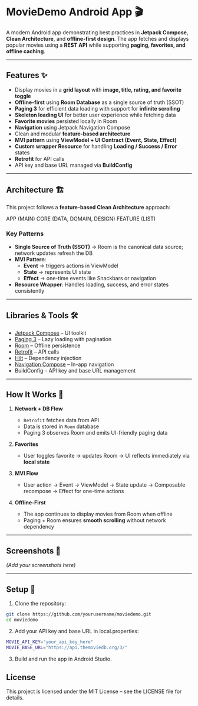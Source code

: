 # MovieDemo Android App 🎬

A modern Android app demonstrating best practices in **Jetpack Compose**, **Clean Architecture**, and **offline-first design**. The app fetches and displays popular movies using a **REST API** while supporting **paging, favorites, and offline caching**.

---

## Features ✨

- Display movies in a **grid layout** with **image, title, rating, and favorite toggle**
- **Offline-first** using **Room Database** as a single source of truth (SSOT)
- **Paging 3** for efficient data loading with support for **infinite scrolling**
- **Skeleton loading UI** for better user experience while fetching data
- **Favorite movies** persisted locally in Room
- **Navigation** using Jetpack Navigation Compose
- Clean and modular **feature-based architecture**
- **MVI pattern** using **ViewModel + UI Contract (Event, State, Effect)**
- **Custom wrapper Resource** for handling **Loading / Success / Error** states
- **Retrofit** for API calls
- API key and base URL managed via **BuildConfig**

---

## Architecture 🏗️

This project follows a **feature-based Clean Architecture** approach:

APP (MAIN)
CORE (DATA, DOMAIN, DESIGN)
FEATURE (LIST)

### Key Patterns

- **Single Source of Truth (SSOT)** → Room is the canonical data source; network updates refresh the DB
- **MVI Pattern**:
    - **Event** → triggers actions in ViewModel
    - **State** → represents UI state
    - **Effect** → one-time events like Snackbars or navigation
- **Resource Wrapper**: Handles loading, success, and error states consistently

---

## Libraries & Tools 🛠️

- [Jetpack Compose](https://developer.android.com/jetpack/compose) – UI toolkit
- [Paging 3](https://developer.android.com/topic/libraries/architecture/paging/v3-overview) – Lazy loading with pagination
- [Room](https://developer.android.com/training/data-storage/room) – Offline persistence
- [Retrofit](https://square.github.io/retrofit/) – API calls
- [Hilt](https://developer.android.com/training/dependency-injection/hilt-android) – Dependency injection
- [Navigation Compose](https://developer.android.com/jetpack/compose/navigation) – In-app navigation
- BuildConfig – API key and base URL management

---

## How It Works 🚀

1. **Network + DB Flow**
    - `Retrofit` fetches data from API
    - Data is stored in `Room` database
    - Paging 3 observes Room and emits UI-friendly paging data

2. **Favorites**
    - User toggles favorite → updates Room → UI reflects immediately via **local state**

3. **MVI Flow**
    - User action → Event → ViewModel → State update → Composable recompose → Effect for one-time actions

4. **Offline-First**
    - The app continues to display movies from Room when offline
    - Paging + Room ensures **smooth scrolling** without network dependency

---

## Screenshots 📸

*(Add your screenshots here)*

---

## Setup 🔧

1. Clone the repository:

```bash
git clone https://github.com/yourusername/moviedemo.git
cd moviedemo
```

2. Add your API key and base URL in local.properties:
```bash
MOVIE_API_KEY="your_api_key_here"
MOVIE_BASE_URL="https://api.themoviedb.org/3/"
```

3. Build and run the app in Android Studio.

## License

This project is licensed under the MIT License – see the LICENSE
file for details.
